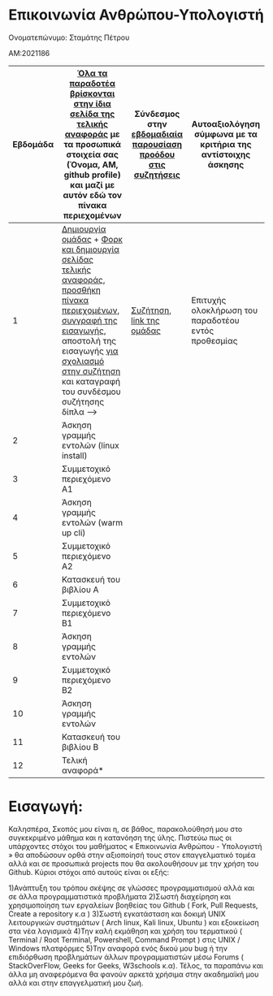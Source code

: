 # Επικοινωνία Ανθρώπου-Υπολογιστή

Ονοματεπώνυμο: Σταμάτης Πέτρου  

ΑΜ:2021186

| Εβδομάδα | [Όλα τα παραδοτέα βρίσκονται στην ίδια σελίδα της τελικής αναφοράς](https://courses-ionio.github.io/help/deliverables/) με τα προσωπικά στοιχεία σας (Όνομα, ΑΜ, github profile) και μαζί με αυτόν εδώ τον πίνακα περιεχομένων | Σύνδεσμος στην [εβδομαδιαία παρουσίαση προόδου στις συζητήσεις](https://github.com/courses-ionio/help/discussions/categories/show-and-tell) | Αυτοαξιολόγηση σύμφωνα με τα κριτήρια της αντίστοιχης άσκησης |
| --- | --- | --- | --- |
| 1 |  [Δημιουργία ομάδας](https://github.com/courses-ionio/hci/discussions/1794) + [Φορκ και δημιουργία σελίδας τελικής αναφοράς](https://courses-ionio.github.io/help/guide/), [προσθήκη πίνακα περιεχομένων](https://raw.githubusercontent.com/courses-ionio/hci/master/README.md), [συγγραφή της εισαγωγής](https://courses-ionio.github.io/help/intro/), αποστολή της εισαγωγής [για σχολιασμό στην συζήτηση](https://github.com/courses-ionio/help/discussions/categories/show-and-tell) και καταγραφή του συνδέσμου συζήτησης δίπλα --> |[Συζήτηση](https://github.com/courses-ionio/help/discussions/845), [link της ομάδας](https://github.com/Terminal-Killers) | Επιτυχής ολοκλήρωση του παραδοτέου εντός προθεσμίας  |
| 2 | Άσκηση γραμμής εντολών (linux install) | | |
| 3 | Συμμετοχικό περιεχόμενο A1 | | |
| 4 | Άσκηση γραμμής εντολών (warm up cli) | | |
| 5 | Συμμετοχικό περιεχόμενο A2 | | |
| 6 | Κατασκευή του βιβλίου Α | | |
| 7 | Συμμετοχικό περιεχόμενο B1 | | |
| 8 | Άσκηση γραμμής εντολών | | |
| 9 | Συμμετοχικό περιεχόμενο B2 | | |
| 10 | Άσκηση γραμμής εντολών | | |
| 11 | Κατασκευή του βιβλίου Β | | |
| 12 | Τελική αναφορά* | | |



# Εισαγωγή:
Καλησπέρα,
Σκοπός μου είναι η, σε βάθος, παρακολούθησή μου στο συγκεκριμένο μάθημα και η κατανόηση της ύλης. Πιστεύω πως οι υπάρχοντες στόχοι του μαθήματος « Επικοινωνία Ανθρώπου - Υπολογιστή » θα αποδώσουν ορθά στην αξιοποίησή τους στον επαγγελματικό τομέα αλλά και σε προσωπικά projects που θα ακολουθήσουν με την χρήση του Github. Kύριοι στόχοι από αυτούς είναι οι εξής:

 1)Ανάπτυξη του τρόπου σκέψης σε γλώσσες προγραμματισμού αλλά και σε άλλα προγραμματιστικά προβλήματα
 2)Σωστή διαχείρηση και χρησιμοποίηση των εργαλείων βοηθείας του Github ( Fork, Pull Requests, Create a repository κ.α )
 3)Σωστή εγκατάσταση και δοκιμή UNIX λειτουργικών συστημάτων ( Arch linux, Kali linux, Ubuntu ) και εξοικείωση στα νέα λογισμικά
 4)Την καλή εκμάθηση και χρήση του τερματικού ( Terminal / Root Terminal, Powershell, Command Prompt ) στις UNIX / Windows πλατφόρμες
 5)Την αναφορά ενός δικού μου bug ή την επιδιόρθωση προβλημάτων άλλων προγραμματιστών μέσω Forums ( StackOverFlow, Geeks for Geeks, W3schools κ.α).
    Τέλος, τα παραπάνω και άλλα μη αναφερόμενα θα φανούν αρκετά χρήσιμα στην ακαδημαϊκή μου αλλά και στην επαγγελματική μου ζωή.

